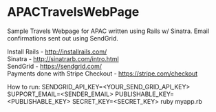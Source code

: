 # APACTravelsWebPage

Sample Travels Webpage for APAC written using Rails w/ Sinatra.  Email confirmations sent out using SendGrid.

Install Rails - http://installrails.com/  
Sinatra - http://sinatrarb.com/intro.html  
SendGrid - https://sendgrid.com/  
Payments done with Stripe Checkout - https://stripe.com/checkout  

How to run:
SENDGRID_API_KEY=<YOUR_SEND_GRID_API_KEY> SUPPORT_EMAIL=<SENDER_EMAIL> PUBLISHABLE_KEY=<PUBLISHABLE_KEY> SECRET_KEY=<SECRET_KEY> ruby myapp.rb